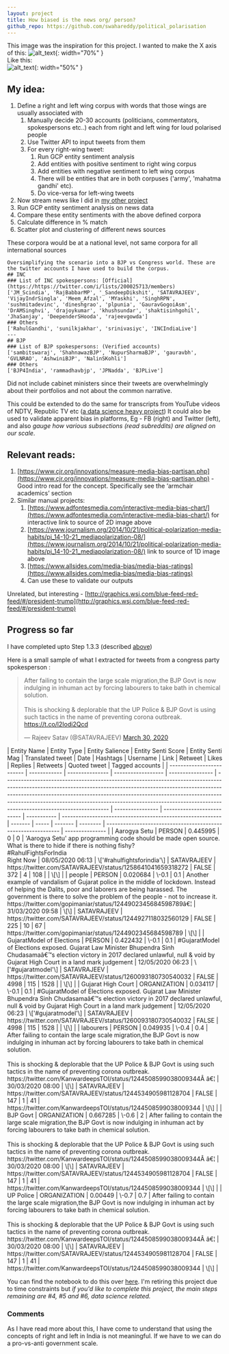 ```yaml
---
layout: project
title: How biased is the news org/ person?
github_repo: https://github.com/swahareddy/political_polarisation
---
```


This image was the inspiration for this project. I wanted to make the X axis of this:
![alt_text](media_polarisation_images\2d_scale.jpg){: width="70%" }
<br>Like this:<br>
![alt_text](media_polarisation_images\linear_scale.jpg ){: width="50%" }

## My idea:
1. Define a right and left wing corpus with words that those wings are usually associated with 
    1. Manually decide 20-30 accounts (politicians, commentators, spokespersons etc..) each from right and left wing for loud polarised people
    2. Use Twitter API to input tweets from them
    3. For every right-wing tweet:  
        1. Run GCP entity sentiment analysis
        2. Add entities with positive sentiment to right wing corpus
        3. Add entities with negative sentiment to left wing corpus
        4. There will be entities that are in both corpuses ('army', 'mahatma gandhi' etc).
        5. Do vice-versa for left-wing tweets
2. Now stream news like I did in [my other project](news_negativity.html)
3. Run GCP entity sentiment analysis on news data
4. Compare these entity sentiments with the above defined corpora
5. Calculate difference in % match 
6. Scatter plot and clustering of different news sources

These corpora would be at a national level, not same corpora for all international sources

```
Oversimplifying the scenario into a BJP vs Congress world. These are the twitter accounts I have used to build the corpus.
## INC
### List of INC spokespersons: [Official](https://https://twitter.com/i/lists/200025713/members)
['JM_Scindia', 'RajBabbarMP', '_SandeepDikshit', 'SATAVRAJEEV', 'VijayIndrSingla', 'Meem_Afzal', 'MYaskhi', 'SinghRPN', 'sushmitadevinc', 'dineshgrao', 'plpunia', 'GauravGogoiAsm', 'DrAMSinghvi', 'drajoykumar', 'khushsundar', 'shaktisinhgohil', 'JhaSanjay', 'DeependerSHooda', 'rajeevgowda']
### Others
['RahulGandhi', 'sunilkjakhar', 'srinivasiyc', 'INCIndiaLive']
---
## BJP
### List of BJP spokespersons: (Verified accounts)
['sambitswaraj', 'ShahnawazBJP', 'NupurSharmaBJP', 'gauravbh', 'GVLNRAO', 'AshwiniBJP', 'NalinSKohli']
### Others
['BJP4India', 'rammadhavbjp', 'JPNadda', 'BJPLive']
```

Did not include cabinet ministers since their tweets are overwhelmingly about their portfolios and not about the common narrative.

This could be extended to do the same for transcripts from YouTube videos of NDTV, Republic TV etc ([a data science heavy project](https://www.aclweb.org/anthology/W19-2110.pdf))
It could also be used to validate apparent bias in platforms, Eg - FB (right) and Twitter (left), and also *gauge how various subsections (read subreddits) are aligned on our scale*.  

## Relevant reads:
1. [https://www.cjr.org/innovations/measure-media-bias-partisan.php](https://www.cjr.org/innovations/measure-media-bias-partisan.php) - Good intro read for the concept. Specifically see the ‘armchair academics’ section
2. Similar manual projects:
    1. [https://www.adfontesmedia.com/interactive-media-bias-chart/](https://www.adfontesmedia.com/interactive-media-bias-chart/) for interactive link to source of 2D image above
    2. [https://www.journalism.org/2014/10/21/political-polarization-media-habits/pj_14-10-21_mediapolarization-08/](https://www.journalism.org/2014/10/21/political-polarization-media-habits/pj_14-10-21_mediapolarization-08/) link to source of 1D image above
    3. [https://www.allsides.com/media-bias/media-bias-ratings](https://www.allsides.com/media-bias/media-bias-ratings)
    4. Can use these to validate our outputs 

Unrelated, but interesting - [http://graphics.wsj.com/blue-feed-red-feed/#/president-trump](http://graphics.wsj.com/blue-feed-red-feed/#/president-trump)

## Progress so far
I have completed upto Step 1.3.3 (described [above](#my-idea))

Here is a small sample of what I extracted for tweets from a congress party spokesperson :

<blockquote class="twitter-tweet" data-theme="dark"><p lang="en" dir="ltr">After failing to contain the large scale migration,the BJP Govt is now indulging in inhuman act by forcing labourers to take bath in chemical solution.<br><br>This is shocking &amp; deplorable that the UP Police &amp; BJP Govt is using such tactics in the name of preventing corona outbreak. <a href="https://t.co/l2Iodi2Qcd">https://t.co/l2Iodi2Qcd</a></p>&mdash; Rajeev Satav (@SATAVRAJEEV) <a href="https://twitter.com/SATAVRAJEEV/status/1244534905981128704?ref_src=twsrc%5Etfw">March 30, 2020</a></blockquote> <script async src="https://platform.twitter.com/widgets.js" charset="utf-8"></script>
| Entity Name               | Entity Type  | Entity Salience | Entity Senti Score | Entity Senti Mag | Translated tweet                                                                                                                                                                                                                                                                                                                                               | Date             | Hashtags                   | Username    | Link                                                       | Retweet | Likes | Replies | Retweets | Quoted tweet                                                  | Tagged accounts |
| ------------------------- | ------------ | --------------- | ------------------ | ---------------- | -------------------------------------------------------------------------------------------------------------------------------------------------------------------------------------------------------------------------------------------------------------------------------------------------------------------------------------------------------------- | ---------------- | -------------------------- | ----------- | ---------------------------------------------------------- | ------- | ----- | ------- | -------- | ------------------------------------------------------------- | --------------- |
| Aarogya Setu              | PERSON       | 0.445995        | 0                  | 0                | 'Aarogya Setu' app programming code should be made open source. What is there to hide if there is nothing fishy?<br>#RahulFightsForIndia<br>Right Now                                                                                                                                                                                                          | 08/05/2020 06:13 | \['#rahulfightsforindia'\] | SATAVRAJEEV | https://twitter.com/SATAVRAJEEV/status/1258641041659318272 | FALSE   | 372   | 4       | 108      |                                                               | \[\]            |
| people                    | PERSON       | 0.020684        | \-0.1              | 0.1              | Another example of vandalism of Gujarat police in the middle of lockdown. Instead of helping the Dalits, poor and laborers are being harassed. The government is there to solve the problem of the people - not to increase it. https://twitter.com/gopimaniar/status/1244902345684598789â€¦                                                                   | 31/03/2020 09:58 | \[\]                       | SATAVRAJEEV | https://twitter.com/SATAVRAJEEV/status/1244927118032560129 | FALSE   | 225   | 10      | 67       | https://twitter.com/gopimaniar/status/1244902345684598789     | \[\]            |
| GujaratModel of Elections | PERSON       | 0.422432        | \-0.1              | 0.1              | #GujaratModel of Elections exposed. Gujarat Law Minister Bhupendra Sinh Chudasamaâ€™s election victory in 2017 declared unlawful, null & void by Gujarat High Court in a land mark judgement                                                                                                                                                                   | 12/05/2020 06:23 | \['#gujaratmodel'\]        | SATAVRAJEEV | https://twitter.com/SATAVRAJEEV/status/1260093180730540032 | FALSE   | 4998  | 115     | 1528     |                                                               | \[\]            |
| Gujarat High Court        | ORGANIZATION | 0.034117        | \-0.1              | 0.1              | #GujaratModel of Elections exposed. Gujarat Law Minister Bhupendra Sinh Chudasamaâ€™s election victory in 2017 declared unlawful, null & void by Gujarat High Court in a land mark judgement                                                                                                                                                                   | 12/05/2020 06:23 | \['#gujaratmodel'\]        | SATAVRAJEEV | https://twitter.com/SATAVRAJEEV/status/1260093180730540032 | FALSE   | 4998  | 115     | 1528     |                                                               | \[\]            |
| labourers                 | PERSON       | 0.049935        | \-0.4              | 0.4              | After failing to contain the large scale migration,the BJP Govt is now indulging in inhuman act by forcing labourers to take bath in chemical solution.<br><br>This is shocking & deplorable that the UP Police & BJP Govt is using such tactics in the name of preventing corona outbreak. https://twitter.com/KanwardeepsTOI/status/1244508599038009344Â â€¦ | 30/03/2020 08:00 | \[\]                       | SATAVRAJEEV | https://twitter.com/SATAVRAJEEV/status/1244534905981128704 | FALSE   | 147   | 1       | 41       | https://twitter.com/KanwardeepsTOI/status/1244508599038009344 | \[\]            |
| BJP Govt                  | ORGANIZATION | 0.667285        | \-0.6              | 2                | After failing to contain the large scale migration,the BJP Govt is now indulging in inhuman act by forcing labourers to take bath in chemical solution.<br><br>This is shocking & deplorable that the UP Police & BJP Govt is using such tactics in the name of preventing corona outbreak. https://twitter.com/KanwardeepsTOI/status/1244508599038009344Â â€¦ | 30/03/2020 08:00 | \[\]                       | SATAVRAJEEV | https://twitter.com/SATAVRAJEEV/status/1244534905981128704 | FALSE   | 147   | 1       | 41       | https://twitter.com/KanwardeepsTOI/status/1244508599038009344 | \[\]            |
| UP Police                 | ORGANIZATION | 0.00449         | \-0.7              | 0.7              | After failing to contain the large scale migration,the BJP Govt is now indulging in inhuman act by forcing labourers to take bath in chemical solution.<br><br>This is shocking & deplorable that the UP Police & BJP Govt is using such tactics in the name of preventing corona outbreak. https://twitter.com/KanwardeepsTOI/status/1244508599038009344Â â€¦ | 30/03/2020 08:00 | \[\]                       | SATAVRAJEEV | https://twitter.com/SATAVRAJEEV/status/1244534905981128704 | FALSE   | 147   | 1       | 41       | https://twitter.com/KanwardeepsTOI/status/1244508599038009344 | \[\]            |

You can find the notebook to do this over [here](https://github.com/swahareddy/political_polarisation).
I'm retiring this project due to time constraints but *if you'd like to complete this project, the main steps remaining are #4, #5 and #6, data science related.*

### Comments
As I have read more about this, I have come to understand that using the concepts of right and left in India is not meaningful. If we have to we can do a pro-vs-anti government scale.